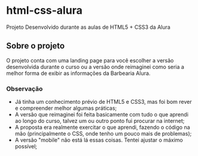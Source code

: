 # html-css-alura
Projeto Desenvolvido durante as aulas de HTML5 + CSS3 da Alura

## Sobre o projeto

O projeto conta com uma landing page para você escolher a versão desenvolvida durante o curso ou a versão onde reimaginei como seria a melhor forma de exibir as informações da Barbearia Alura.

### Observação
* Já tinha um conhecimento prévio de HTML5 e CSS3, mas foi bom rever e compreender melhor algumas práticas;
* A versão que reimaginei foi feita basicamente com tudo o que aprendi ao longo do curso, talvez um ou outro ponto fui procurar na internet;
* A proposta era realmente exercitar o que aprendi, fazendo o código na mão (principalmente o CSS, onde tenho um pouco mais de problemas);
* A versão "mobile" não está lá essas coisas. Tentei ajustar o máximo possível;
